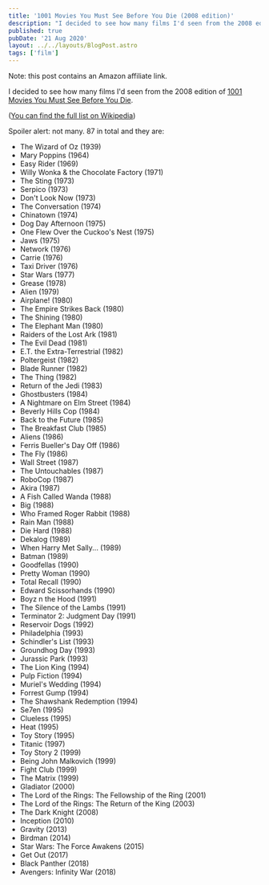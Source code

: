 ```yaml
---
title: '1001 Movies You Must See Before You Die (2008 edition)'
description: "I decided to see how many films I'd seen from the 2008 edition of 1001 Movies You Must See Before You Die"
published: true
pubDate: '21 Aug 2020'
layout: ../../layouts/BlogPost.astro
tags: ['film']
---
```


Note: this post contains an Amazon affiliate link.

I decided to see how many films I'd seen from the 2008 edition of [1001 Movies You Must See Before You Die](https://www.amazon.co.uk/gp/product/1788401778/ref=as_li_qf_asin_il_tl?ie=UTF8&tag=liofast-21&creative=6738&linkCode=as2&creativeASIN=1788401778&linkId=2b5c74d00e308e8034c1995b7b858e4d). 

([You can find the full list on Wikipedia](https://en.wikipedia.org/wiki/1001_Movies_You_Must_See_Before_You_Die#List))

Spoiler alert: not many. 87 in total and they are:

* The Wizard of Oz (1939)
* Mary Poppins (1964)
* Easy Rider (1969)
* Willy Wonka & the Chocolate Factory (1971)
* The Sting (1973)
* Serpico (1973)
* Don't Look Now (1973)
* The Conversation (1974)
* Chinatown (1974)
* Dog Day Afternoon (1975)
* One Flew Over the Cuckoo's Nest (1975)
* Jaws (1975)
* Network (1976)
* Carrie (1976)
* Taxi Driver (1976)
* Star Wars (1977)
* Grease (1978)
* Alien (1979)
* Airplane! (1980)
* The Empire Strikes Back (1980)
* The Shining (1980)
* The Elephant Man (1980)
* Raiders of the Lost Ark (1981)
* The Evil Dead (1981)
* E.T. the Extra-Terrestrial (1982)
* Poltergeist (1982)
* Blade Runner (1982)
* The Thing (1982)
* Return of the Jedi (1983)
* Ghostbusters (1984)
* A Nightmare on Elm Street (1984)
* Beverly Hills Cop (1984)
* Back to the Future (1985)
* The Breakfast Club (1985)
* Aliens (1986)
* Ferris Bueller's Day Off (1986)
* The Fly (1986)
* Wall Street (1987)
* The Untouchables (1987)
* RoboCop (1987)
* Akira (1987)
* A Fish Called Wanda (1988)
* Big (1988)
* Who Framed Roger Rabbit (1988)
* Rain Man (1988)
* Die Hard (1988)
* Dekalog (1989)
* When Harry Met Sally... (1989)
* Batman (1989)
* Goodfellas (1990)
* Pretty Woman (1990)
* Total Recall (1990)
* Edward Scissorhands (1990)
* Boyz n the Hood (1991)
* The Silence of the Lambs (1991)
* Terminator 2: Judgment Day (1991)
* Reservoir Dogs (1992)
* Philadelphia (1993)
* Schindler's List (1993)
* Groundhog Day (1993)
* Jurassic Park (1993)
* The Lion King (1994)
* Pulp Fiction (1994)
* Muriel's Wedding (1994)
* Forrest Gump (1994)
* The Shawshank Redemption (1994)
* Se7en (1995)
* Clueless (1995)
* Heat (1995)
* Toy Story (1995)
* Titanic (1997)
* Toy Story 2 (1999)
* Being John Malkovich (1999)
* Fight Club (1999)
* The Matrix (1999)
* Gladiator (2000)
* The Lord of the Rings: The Fellowship of the Ring (2001)
* The Lord of the Rings: The Return of the King (2003)
* The Dark Knight (2008)
* Inception (2010)
* Gravity (2013)
* Birdman (2014)
* Star Wars: The Force Awakens (2015)
* Get Out (2017)
* Black Panther (2018)
* Avengers: Infinity War (2018)